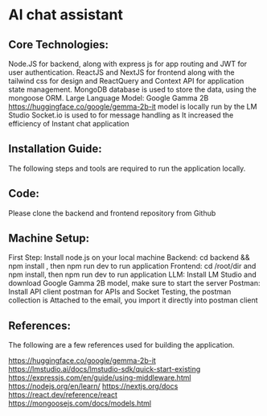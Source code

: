 
# AI chat assistant


## Core Technologies:
Node.JS for backend, along with express js for app routing and JWT for user authentication. 
ReactJS and NextJS for frontend along with the tailwind css for design and ReactQuery and Context API for application state management.
MongoDB database is used to store the data, using the mongoose ORM. 
Large Language Model:  Google Gamma 2B  https://huggingface.co/google/gemma-2b-it model  is locally run by the LM Studio
Socket.io is used to for message handling as It increased the efficiency of Instant chat application

## Installation Guide:
The following steps and tools are required to run the application locally.

## Code:
Please clone the backend and frontend repository from Github

## Machine Setup:
First Step:  Install node.js on your local machine
Backend:  cd backend && npm install , then npm run dev to run application
Frontend:  cd /root/dir and npm install, then npm run dev  to run application
LLM: Install LM Studio and download Google Gamma 2B model, make sure to start the server
Postman: Install API client postman for APIs and Socket Testing, the postman collection is Attached to the email, you import it directly into postman client


## References:
The following are a few references used for building the application.

https://huggingface.co/google/gemma-2b-it
https://lmstudio.ai/docs/lmstudio-sdk/quick-start-existing
https://expressjs.com/en/guide/using-middleware.html
https://nodejs.org/en/learn/
https://nextjs.org/docs
https://react.dev/reference/react
https://mongoosejs.com/docs/models.html